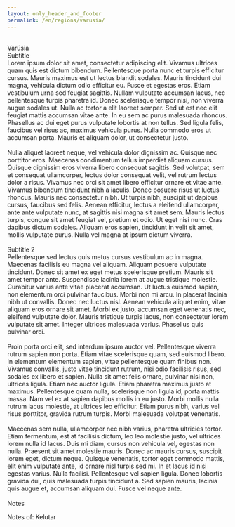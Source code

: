 ```yaml
---
layout: only_header_and_footer
permalink: /en/regions/varusia/
---
```



<div class="section" id="about">
  <div class="container">
    <div class="section" id="about">
      <div class="container">
        <div class="card" data-aos="fade-up" data-aos-offset="10">
        <br>
        <div class="h1 text-center mb-4 title">
          Varúsia
        </div>
        <div>
          <div class="col-lg-12">
            <div class="h4 mt-0 title">Subtitle</div>
            Lorem ipsum dolor sit amet, consectetur adipiscing elit. Vivamus ultrices quam quis est dictum bibendum. Pellentesque porta nunc et turpis efficitur cursus. Mauris maximus est ut lectus blandit sodales. Mauris tincidunt dui magna, vehicula dictum odio efficitur eu. Fusce et egestas eros. Etiam vestibulum urna sed feugiat sagittis. Nullam vulputate accumsan lacus, nec pellentesque turpis pharetra id. Donec scelerisque tempor nisi, non viverra augue sodales ut. Nulla ac tortor a elit laoreet semper. Sed ut est nec elit feugiat mattis accumsan vitae ante. In eu sem ac purus malesuada rhoncus. Phasellus ac dui eget purus vulputate lobortis at non tellus. Sed ligula felis, faucibus vel risus ac, maximus vehicula purus. Nulla commodo eros ut accumsan porta. Mauris et aliquam dolor, ut consectetur justo.
            <br><br>
            Nulla aliquet laoreet neque, vel vehicula dolor dignissim ac. Quisque nec porttitor eros. Maecenas condimentum tellus imperdiet aliquam cursus. Quisque dignissim eros viverra libero consequat sagittis. Sed volutpat, sem et consequat ullamcorper, lectus dolor consequat velit, vel rutrum lectus dolor a risus. Vivamus nec orci sit amet libero efficitur ornare et vitae ante. Vivamus bibendum tincidunt nibh a iaculis. Donec posuere risus ut luctus rhoncus. Mauris nec consectetur nibh. Ut turpis nibh, suscipit ut dapibus cursus, faucibus sed felis. Aenean efficitur, lectus a eleifend ullamcorper, ante ante vulputate nunc, at sagittis nisi magna sit amet sem. Mauris lectus turpis, congue sit amet feugiat vel, pretium et odio. Ut eget nisi nunc. Cras dapibus dictum sodales. Aliquam eros sapien, tincidunt in velit sit amet, mollis vulputate purus. Nulla vel magna at ipsum dictum viverra.
            <br><br>
            <div class="h4 mt-0 title">Subtitle 2</div>
            Pellentesque sed lectus quis metus cursus vestibulum ac in magna. Maecenas facilisis eu magna vel aliquam. Aliquam posuere vulputate tincidunt. Donec sit amet ex eget metus scelerisque pretium. Mauris sit amet tempor ante. Suspendisse lacinia lorem at augue tristique molestie. Curabitur varius ante vitae placerat accumsan. Ut luctus euismod sapien, non elementum orci pulvinar faucibus. Morbi non mi arcu. In placerat lacinia nibh ut convallis. Donec nec luctus nisl. Aenean vehicula aliquet enim, vitae aliquam eros ornare sit amet. Morbi ex justo, accumsan eget venenatis nec, eleifend vulputate dolor. Mauris tristique turpis lacus, non consectetur lorem vulputate sit amet. Integer ultrices malesuada varius. Phasellus quis pulvinar orci.
            <br><br>
            Proin porta orci elit, sed interdum ipsum auctor vel. Pellentesque viverra rutrum sapien non porta. Etiam vitae scelerisque quam, sed euismod libero. In elementum elementum sapien, vitae pellentesque quam finibus non. Vivamus convallis, justo vitae tincidunt rutrum, nisi odio facilisis risus, sed sodales ex libero et sapien. Nulla sit amet felis ornare, pulvinar nisi non, ultrices ligula. Etiam nec auctor ligula. Etiam pharetra maximus justo at maximus. Pellentesque quam nulla, scelerisque non ligula id, porta mattis massa. Nam vel ex at sapien dapibus mollis in eu justo. Morbi mollis nulla rutrum lacus molestie, at ultrices leo efficitur. Etiam purus nibh, varius vel risus porttitor, gravida rutrum turpis. Morbi malesuada volutpat venenatis.
            <br><br>
            Maecenas sem nulla, ullamcorper nec nibh varius, pharetra ultricies tortor. Etiam fermentum, est at facilisis dictum, leo leo molestie justo, vel ultrices lorem nulla id lacus. Duis mi diam, cursus non vehicula vel, egestas non nulla. Praesent sit amet molestie mauris. Donec ac mauris cursus, suscipit lorem eget, dictum neque. Quisque venenatis, tortor eget commodo mattis, elit enim vulputate ante, id ornare nisl turpis sed mi. In et lacus id nisi egestas varius. Nulla facilisi. Pellentesque vel sapien ligula. Donec lobortis gravida dui, quis malesuada turpis tincidunt a. Sed sapien mauris, lacinia quis augue et, accumsan aliquam dui. Fusce vel neque ante. 
            <br><br>
          </div>
      </div>
    </div>    
    <div class="h3 text-left mb-4 title">
      Notes
    </div>
    <div>
      <p>Notes of: Kelutar</p>
    </div>  
  </div>
</div>
